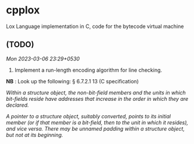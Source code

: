 # cpplox
Lox Language implementation in C, code for the bytecode virtual machine

## (TODO)

*Mon 2023-03-06 23:29+0530*
1. Implement a run-length encoding algorithm for line checking.

**NB** :
Look up the following:
§ 6.7.2.1 13 (C specification)

*Within a structure object,
the non-bit-field members and 
the units in which bit-fields reside 
have addresses that increase in the order in which they are declared.*

*A pointer to a structure object, suitably converted,
points to its initial member (or if that member is a bit-field,
then to the unit in which it resides), and vice versa.
There may be unnamed padding within a structure object, but not at its beginning.*


